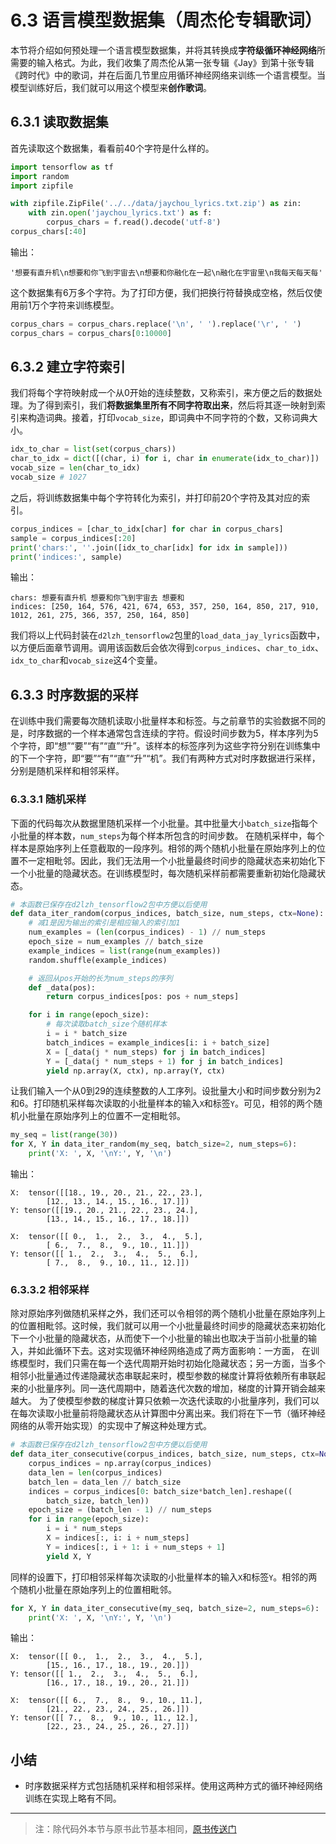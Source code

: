 # 6.3 语言模型数据集（周杰伦专辑歌词）

本节将介绍如何预处理一个语言模型数据集，并将其转换成**字符级循环神经网络**所需要的输入格式。为此，我们收集了周杰伦从第一张专辑《Jay》到第十张专辑《跨时代》中的歌词，并在后面几节里应用循环神经网络来训练一个语言模型。当模型训练好后，我们就可以用这个模型来**创作歌词**。

## 6.3.1 读取数据集

首先读取这个数据集，看看前40个字符是什么样的。

``` python
import tensorflow as tf
import random
import zipfile

with zipfile.ZipFile('../../data/jaychou_lyrics.txt.zip') as zin:
    with zin.open('jaychou_lyrics.txt') as f:
        corpus_chars = f.read().decode('utf-8')
corpus_chars[:40]
```
输出：
```
'想要有直升机\n想要和你飞到宇宙去\n想要和你融化在一起\n融化在宇宙里\n我每天每天每'
```

这个数据集有6万多个字符。为了打印方便，我们把换行符替换成空格，然后仅使用前1万个字符来训练模型。

``` python
corpus_chars = corpus_chars.replace('\n', ' ').replace('\r', ' ')
corpus_chars = corpus_chars[0:10000]
```

## 6.3.2 建立字符索引

我们将每个字符映射成一个从0开始的连续整数，又称索引，来方便之后的数据处理。为了得到索引，我们**将数据集里所有不同字符取出来**，然后将其逐一映射到索引来构造词典。接着，打印`vocab_size`，即词典中不同字符的个数，又称词典大小。

``` python
idx_to_char = list(set(corpus_chars))
char_to_idx = dict([(char, i) for i, char in enumerate(idx_to_char)])
vocab_size = len(char_to_idx)
vocab_size # 1027
```

之后，将训练数据集中每个字符转化为索引，并打印前20个字符及其对应的索引。

``` python
corpus_indices = [char_to_idx[char] for char in corpus_chars]
sample = corpus_indices[:20]
print('chars:', ''.join([idx_to_char[idx] for idx in sample]))
print('indices:', sample)
```
输出：
```
chars: 想要有直升机 想要和你飞到宇宙去 想要和
indices: [250, 164, 576, 421, 674, 653, 357, 250, 164, 850, 217, 910, 1012, 261, 275, 366, 357, 250, 164, 850]
```

我们将以上代码封装在`d2lzh_tensorflow2`包里的`load_data_jay_lyrics`函数中，以方便后面章节调用。调用该函数后会依次得到`corpus_indices`、`char_to_idx`、`idx_to_char`和`vocab_size`这4个变量。

## 6.3.3 时序数据的采样

在训练中我们需要每次随机读取小批量样本和标签。与之前章节的实验数据不同的是，时序数据的一个样本通常包含连续的字符。假设时间步数为5，样本序列为5个字符，即“想”“要”“有”“直”“升”。该样本的标签序列为这些字符分别在训练集中的下一个字符，即“要”“有”“直”“升”“机”。我们有两种方式对时序数据进行采样，分别是随机采样和相邻采样。

### 6.3.3.1 随机采样

下面的代码每次从数据里随机采样一个小批量。其中批量大小`batch_size`指每个小批量的样本数，`num_steps`为每个样本所包含的时间步数。
在随机采样中，每个样本是原始序列上任意截取的一段序列。相邻的两个随机小批量在原始序列上的位置不一定相毗邻。因此，我们无法用一个小批量最终时间步的隐藏状态来初始化下一个小批量的隐藏状态。在训练模型时，每次随机采样前都需要重新初始化隐藏状态。

``` python
# 本函数已保存在d2lzh_tensorflow2包中方便以后使用
def data_iter_random(corpus_indices, batch_size, num_steps, ctx=None):
    # 减1是因为输出的索引是相应输入的索引加1
    num_examples = (len(corpus_indices) - 1) // num_steps
    epoch_size = num_examples // batch_size
    example_indices = list(range(num_examples))
    random.shuffle(example_indices)

    # 返回从pos开始的长为num_steps的序列
    def _data(pos):
        return corpus_indices[pos: pos + num_steps]

    for i in range(epoch_size):
        # 每次读取batch_size个随机样本
        i = i * batch_size
        batch_indices = example_indices[i: i + batch_size]
        X = [_data(j * num_steps) for j in batch_indices]
        Y = [_data(j * num_steps + 1) for j in batch_indices]
        yield np.array(X, ctx), np.array(Y, ctx)
```

让我们输入一个从0到29的连续整数的人工序列。设批量大小和时间步数分别为2和6。打印随机采样每次读取的小批量样本的输入`X`和标签`Y`。可见，相邻的两个随机小批量在原始序列上的位置不一定相毗邻。

``` python
my_seq = list(range(30))
for X, Y in data_iter_random(my_seq, batch_size=2, num_steps=6):
    print('X: ', X, '\nY:', Y, '\n')
```
输出：
```
X:  tensor([[18., 19., 20., 21., 22., 23.],
        [12., 13., 14., 15., 16., 17.]]) 
Y: tensor([[19., 20., 21., 22., 23., 24.],
        [13., 14., 15., 16., 17., 18.]]) 

X:  tensor([[ 0.,  1.,  2.,  3.,  4.,  5.],
        [ 6.,  7.,  8.,  9., 10., 11.]]) 
Y: tensor([[ 1.,  2.,  3.,  4.,  5.,  6.],
        [ 7.,  8.,  9., 10., 11., 12.]]) 
```

### 6.3.3.2 相邻采样

除对原始序列做随机采样之外，我们还可以令相邻的两个随机小批量在原始序列上的位置相毗邻。这时候，我们就可以用一个小批量最终时间步的隐藏状态来初始化下一个小批量的隐藏状态，从而使下一个小批量的输出也取决于当前小批量的输入，并如此循环下去。这对实现循环神经网络造成了两方面影响：一方面，
在训练模型时，我们只需在每一个迭代周期开始时初始化隐藏状态；另一方面，当多个相邻小批量通过传递隐藏状态串联起来时，模型参数的梯度计算将依赖所有串联起来的小批量序列。同一迭代周期中，随着迭代次数的增加，梯度的计算开销会越来越大。
为了使模型参数的梯度计算只依赖一次迭代读取的小批量序列，我们可以在每次读取小批量前将隐藏状态从计算图中分离出来。我们将在下一节（循环神经网络的从零开始实现）的实现中了解这种处理方式。

``` python
# 本函数已保存在d2lzh_tensorflow2包中方便以后使用
def data_iter_consecutive(corpus_indices, batch_size, num_steps, ctx=None):
    corpus_indices = np.array(corpus_indices)
    data_len = len(corpus_indices)
    batch_len = data_len // batch_size
    indices = corpus_indices[0: batch_size*batch_len].reshape((
        batch_size, batch_len))
    epoch_size = (batch_len - 1) // num_steps
    for i in range(epoch_size):
        i = i * num_steps
        X = indices[:, i: i + num_steps]
        Y = indices[:, i + 1: i + num_steps + 1]
        yield X, Y
```

同样的设置下，打印相邻采样每次读取的小批量样本的输入`X`和标签`Y`。相邻的两个随机小批量在原始序列上的位置相毗邻。

``` python
for X, Y in data_iter_consecutive(my_seq, batch_size=2, num_steps=6):
    print('X: ', X, '\nY:', Y, '\n')
```
输出：
```
X:  tensor([[ 0.,  1.,  2.,  3.,  4.,  5.],
        [15., 16., 17., 18., 19., 20.]]) 
Y: tensor([[ 1.,  2.,  3.,  4.,  5.,  6.],
        [16., 17., 18., 19., 20., 21.]]) 

X:  tensor([[ 6.,  7.,  8.,  9., 10., 11.],
        [21., 22., 23., 24., 25., 26.]]) 
Y: tensor([[ 7.,  8.,  9., 10., 11., 12.],
        [22., 23., 24., 25., 26., 27.]]) 
```

## 小结

* 时序数据采样方式包括随机采样和相邻采样。使用这两种方式的循环神经网络训练在实现上略有不同。

-----------
> 注：除代码外本节与原书此节基本相同，[原书传送门](https://zh.d2l.ai/chapter_recurrent-neural-networks/lang-model-dataset.html)



